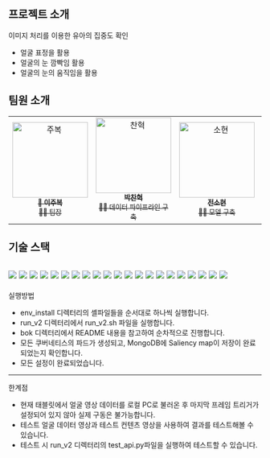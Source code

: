 ## 프로젝트 소개


이미지 처리를 이용한 유아의 집중도 확인
- 얼굴 표정을 활용
- 얼굴의 눈 깜빡임 활용
- 얼굴의 눈의 움직임을 활용



## 팀원 소개
<table>
  <tr>
    <td align="center">
      <a href="https://github.com/JooBok">
        <img src="https://github.com/JooBok.png" width="150px;" alt="주복"/>
        <br />
        <sub><b>👑 이주복</b><br>🙋‍♂️ 팀장</sub>
      </a>
    </td>
    <td align="center">
      <a href="https://github.com/pch229">
        <img src="https://github.com/pch229.png" width="150px;" alt="찬혁"/>
        <br />
        <sub><b>박찬혁</b><br>🙋‍♂️ 데이터 파이프라인 구축</sub>
      </a>
    </td>
    <td align="center">
      <a href="https://github.com/sooooohyeon">
        <img src="https://github.com/sooooohyeon.png" width="150px;" alt="소현"/>
        <br />
        <sub><b>전소현</b><br>🙋‍♀️ 모델 구축</sub>
      </a>
    </td>
    <td align="center">
      <a href="https://github.com/Pepi10">
        <img src="https://github.com/Pepi10.png" width="150px;" alt="재경"/>
        <br />
        <sub><b>김재경</b><br>🙋‍♂️ 모델 구축, 배포</sub>
      </a>
    </td>
</table>


## 기술 스택

<img src="https://img.shields.io/badge/Apache Kafka-%3333333.svg?style=for-the-badge&logo=Apache Kafka&logoColor=white"> <img src="https://img.shields.io/badge/docker-%230db7ed.svg?style=for-the-badge&logo=docker&logoColor=white"> 
<img src="https://img.shields.io/badge/Python-3776AB?style=for-the-badge&logo=Python&logoColor=white">
<img src="https://img.shields.io/badge/Flask-000000?style=for-the-badge&logo=Flask&logoColor=white"> <img src="https://img.shields.io/badge/kubernetes-123456?style=for-the-badge&logo=kubernetes&logoColor=white"> <img src="https://img.shields.io/badge/OpenCv-k73aba?style=for-the-badge&logo=OpenCv&logoColor=white"> <img src="https://img.shields.io/badge/TensorFlow-4538ff?style=for-the-badge&logo=TensorFlow&logoColor=white"> <img src="https://img.shields.io/badge/Linux-FCC624?style=for-the-badge&logo=Linux&logoColor=white"> <img src="https://img.shields.io/badge/Ubuntu-E95420?style=for-the-badge&logo=Ubuntu&logoColor=white"> <img src="https://img.shields.io/badge/Rest api-ff38db?style=for-the-badge&logo=Rest api&logoColor=white"> <img src="https://img.shields.io/badge/MongoDB-47A248?style=for-the-badge&logo=MongoDB&logoColor=white"> <img src="https://img.shields.io/badge/Git-06D6A9?style=for-the-badge&logo=Git&logoColor=white"> <img src="https://img.shields.io/badge/Github-181717?style=for-the-badge&logo=Github&logoColor=white"> <img src="https://img.shields.io/badge/Dlib-008000?style=for-the-badge&logo=Dlib&logoColor=white"> <img src="https://img.shields.io/badge/cmake-064F8C?style=for-the-badge&logo=cmake&logoColor=white"> <img src="https://img.shields.io/badge/numpy-0093DD?style=for-the-badge&logo=numpy&logoColor=white"> <img src="https://img.shields.io/badge/keras-b30000?style=for-the-badge&logo=keras&logoColor=white"> <img src="https://img.shields.io/badge/local-7FEE64?style=for-the-badge&logo=local&logoColor=white"> <img src="https://img.shields.io/badge/virtualbox-8BC0D0?style=for-the-badge&logo=virtualbox&logoColor=white"> <img src="https://img.shields.io/badge/anaconda-FFA116?style=for-the-badge&logo=anaconda&logoColor=white"> <img src="https://img.shields.io/badge/redis-FF4438?style=for-the-badge&logo=redis&logoColor=white">
------
실행방법
- env_install 디렉터리의 셸파일들을 순서대로 하나씩 실행합니다.
- run_v2 디렉터리에서 run_v2.sh 파일을 실행합니다.
- bok 디렉터리에서 README 내용을 참고하여 순차적으로 진행합니다.
- 모든 쿠버네티스의 파드가 생성되고, MongoDB에 Saliency map이 저장이 완료되었는지 확인합니다.
- 모든 설정이 완료되었습니다.
-----
한계점
- 현재 태블릿에서 얼굴 영상 데이터를 로컬 PC로 불러온 후 마지막 프레임 트리거가 설정되어 있지 않아 실제 구동은 불가능합니다.
- 테스트 얼굴 데이터 영상과 테스트 컨텐츠 영상을 사용하여 결과를 테스트해볼 수 있습니다.
- 테스트 시 run_v2 디렉터리의 test_api.py파일을 실행하여 테스트할 수 있습니다.
